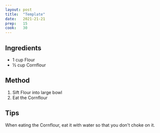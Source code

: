 ```yaml
---
layout: post
title:  "Template"
date:   2021-21-21
prep:   15
cook:   30
---
```


## Ingredients

- 1 cup Flour
- ½ cup Cornflour

## Method

1. Sift Flour into large bowl
2. Eat the Cornflour

## Tips
When eating the Cornflour, eat it with water so that you don't choke on it.
